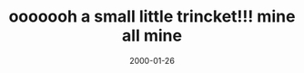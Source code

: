 ---
layout: base.njk
title : 'ooooooh a small little trincket!!! mine all mine' 
view_title : 'ooooooh a small little trincket!!! mine all mine' 
year : '2000' 
date : '2000-01-26' 
img_file : '/drawing/asmall.png' 
html_file : 'asmall' 
next_html : 'falling.html' 
year_order : '64' 
permalink : "title/{{html_file}}.html"
---